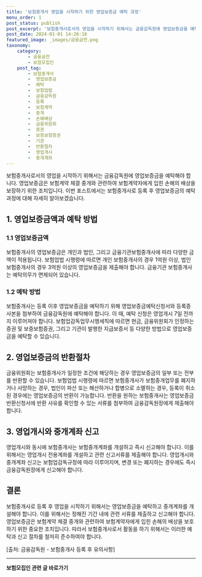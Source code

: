 ```yaml
---
title: '보험중개사 영업을 시작하기 위한 영업보증금 예탁 과정'
menu_order: 1
post_status: publish
post_excerpt: '보험중개사로서의 영업을 시작하기 위해서는 금융감독원에 영업보증금을 예탁해야 합니다. 영업보증금은 보험계약 체결 중개와 관련하여 보험계약자에게 입힌 손해의 배상을 보장하기 위한 조치입니다. 이번 포스트에서는 보험중개사로 등록 후 영업보증금의 예탁 과정에 대해 자세히 알아보겠습니다.'
post_date: 2024-01-01 14:26:16
featured_image: _images/금융금전.png
taxonomy:
    category:
        - 금융금전
        - 보험모집인
    post_tag:
        - 보험중개사
        -  영업보증금
        -  예탁
        -  보험업법
        -  금융감독원
        -  등록
        -  보험계약
        -  중개
        -  손해배상
        -  금융위원회
        -  증권
        -  보증보험증권
        -  기관
        -  반환절차
        -  영업개시
        -  중개계좌
---
```



보험중개사로서의 영업을 시작하기 위해서는 금융감독원에 영업보증금을 예탁해야 합니다. 영업보증금은 보험계약 체결 중개와 관련하여 보험계약자에게 입힌 손해의 배상을 보장하기 위한 조치입니다. 이번 포스트에서는 보험중개사로 등록 후 영업보증금의 예탁 과정에 대해 자세히 알아보겠습니다.

## 1. 영업보증금액과 예탁 방법

### 1.1 영업보증금액

보험중개사의 영업보증금은 개인과 법인, 그리고 금융기관보험중개사에 따라 다양한 금액이 적용됩니다. 보험업법 시행령에 따르면 개인 보험중개사의 경우 1억원 이상, 법인 보험중개사의 경우 3억원 이상의 영업보증금을 제출해야 합니다. 금융기관 보험중개사는 예탁의무가 면제되어 있습니다.

### 1.2 예탁 방법

보험중개사는 등록 이후 영업보증금을 예탁하기 위해 영업보증금예탁신청서와 등록증 사본을 첨부하여 금융감독원에 예탁해야 합니다. 이 때, 예탁 신청은 영업개시 7일 전까지 이루어져야 합니다. 보험업감독업무시행세칙에 따르면 현금, 금융위원회가 인정하는 증권 및 보증보험증권, 그리고 기관이 발행한 지급보증서 등 다양한 방법으로 영업보증금을 예탁할 수 있습니다.

## 2. 영업보증금의 반환절차

금융위원회는 보험중개사가 일정한 조건에 해당하는 경우 영업보증금의 일부 또는 전부를 반환할 수 있습니다. 보험업법 시행령에 따르면 보험중개사가 보험중개업무를 폐지하거나 사망하는 경우, 법인이 파산 또는 해산하거나 합병으로 소멸하는 경우, 등록이 취소된 경우에는 영업보증금의 반환이 가능합니다. 반환을 원하는 보험중개사는 영업보증금 반환신청서에 반환 사유를 확인할 수 있는 서류를 첨부하여 금융감독원장에게 제출해야 합니다.

## 3. 영업개시와 중개계좌 신고

영업개시와 동시에 보험중개사는 보험중개계좌를 개설하고 즉시 신고해야 합니다. 이를 위해서는 영업개시 전용계좌를 개설하고 관련 신고서류를 제출해야 합니다. 영업개시와 중개계좌 신고는 보험업감독규정에 따라 이루어지며, 변경 또는 폐지하는 경우에도 즉시 금융감독원장에게 신고해야 합니다.

## 결론

보험중개사로 등록 후 영업을 시작하기 위해서는 영업보증금을 예탁하고 중개계좌를 개설해야 합니다. 이를 위해서는 정해진 기간 내에 관련 서류를 제출하고 신고해야 합니다. 영업보증금은 보험계약 체결 중개와 관련하여 보험계약자에게 입힌 손해의 배상을 보호하기 위한 중요한 조치입니다. 따라서 보험중개사로서 활동을 하기 위해서는 이러한 예탁과 신고 절차를 철저히 준수하여야 합니다.

[출처: 금융감독원 - 보험중개사 등록 후 유의사항]
<!-- wp:separator -->
<hr class="wp-block-separator has-alpha-channel-opacity"/>
<!-- /wp:separator -->

<!-- wp:group {"backgroundColor":"base","layout":{"type":"constrained"}} -->
<div class="wp-block-group has-base-background-color has-background"><!-- wp:paragraph {"align":"center","fontSize":"medium"} -->
<p class="has-text-align-center has-large-font-size"><strong>보험모집인 관련 글 바로가기</strong></p>
<!-- /wp:paragraph -->


<!-- wp:latest-posts
{"categories":[{"id":15486,"count":19,"description":"","link":"https://uknowlaw.com/category/%eb%b3%b4%ed%97%98%eb%aa%a8%ec%a7%91%ec%9d%b8/","name":"보험모집인","slug":"보험모집인","taxonomy":"category","parent":0,"meta":[],"_links":{"self":[{"href":"https://uknowlaw.com/wp-json/wp/v2/categories/15486"}],"collection":[{"href":"https://uknowlaw.com/wp-json/wp/v2/categories"}],"about":[{"href":"https://uknowlaw.com/wp-json/wp/v2/taxonomies/category"}],"wp:post_type":[{"href":"https://uknowlaw.com/wp-json/wp/v2/posts?categories=15486"}],"curies":[{"name":"wp","href":"https://api.w.org/{rel}","templated":true}]}}],"postsToShow":100,"excerptLength":28,"postLayout":"grid","columns":2,"featuredImageAlign":"left","featuredImageSizeSlug":"large","fontSize":"small"} /--></div>
<!-- /wp:group -->